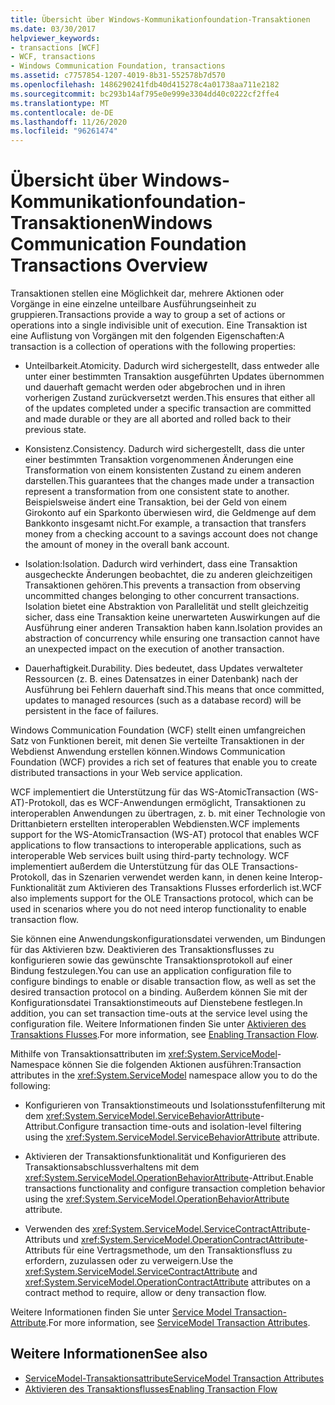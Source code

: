 ```yaml
---
title: Übersicht über Windows-Kommunikationfoundation-Transaktionen
ms.date: 03/30/2017
helpviewer_keywords:
- transactions [WCF]
- WCF, transactions
- Windows Communication Foundation, transactions
ms.assetid: c7757854-1207-4019-8b31-552578b7d570
ms.openlocfilehash: 1486290241fdb40d415278c4a01738aa711e2182
ms.sourcegitcommit: bc293b14af795e0e999e3304dd40c0222cf2ffe4
ms.translationtype: MT
ms.contentlocale: de-DE
ms.lasthandoff: 11/26/2020
ms.locfileid: "96261474"
---
```

# <a name="windows-communication-foundation-transactions-overview"></a><span data-ttu-id="51369-102">Übersicht über Windows-Kommunikationfoundation-Transaktionen</span><span class="sxs-lookup"><span data-stu-id="51369-102">Windows Communication Foundation Transactions Overview</span></span>

<span data-ttu-id="51369-103">Transaktionen stellen eine Möglichkeit dar, mehrere Aktionen oder Vorgänge in eine einzelne unteilbare Ausführungseinheit zu gruppieren.</span><span class="sxs-lookup"><span data-stu-id="51369-103">Transactions provide a way to group a set of actions or operations into a single indivisible unit of execution.</span></span> <span data-ttu-id="51369-104">Eine Transaktion ist eine Auflistung von Vorgängen mit den folgenden Eigenschaften:</span><span class="sxs-lookup"><span data-stu-id="51369-104">A transaction is a collection of operations with the following properties:</span></span>  
  
- <span data-ttu-id="51369-105">Unteilbarkeit.</span><span class="sxs-lookup"><span data-stu-id="51369-105">Atomicity.</span></span> <span data-ttu-id="51369-106">Dadurch wird sichergestellt, dass entweder alle unter einer bestimmten Transaktion ausgeführten Updates übernommen und dauerhaft gemacht werden oder abgebrochen und in ihren vorherigen Zustand zurückversetzt werden.</span><span class="sxs-lookup"><span data-stu-id="51369-106">This ensures that either all of the updates completed under a specific transaction are committed and made durable or they are all aborted and rolled back to their previous state.</span></span>  
  
- <span data-ttu-id="51369-107">Konsistenz.</span><span class="sxs-lookup"><span data-stu-id="51369-107">Consistency.</span></span> <span data-ttu-id="51369-108">Dadurch wird sichergestellt, dass die unter einer bestimmten Transaktion vorgenommenen Änderungen eine Transformation von einem konsistenten Zustand zu einem anderen darstellen.</span><span class="sxs-lookup"><span data-stu-id="51369-108">This guarantees that the changes made under a transaction represent a transformation from one consistent state to another.</span></span> <span data-ttu-id="51369-109">Beispielsweise ändert eine Transaktion, bei der Geld von einem Girokonto auf ein Sparkonto überwiesen wird, die Geldmenge auf dem Bankkonto insgesamt nicht.</span><span class="sxs-lookup"><span data-stu-id="51369-109">For example, a transaction that transfers money from a checking account to a savings account does not change the amount of money in the overall bank account.</span></span>  
  
- <span data-ttu-id="51369-110">Isolation:</span><span class="sxs-lookup"><span data-stu-id="51369-110">Isolation.</span></span> <span data-ttu-id="51369-111">Dadurch wird verhindert, dass eine Transaktion ausgecheckte Änderungen beobachtet, die zu anderen gleichzeitigen Transaktionen gehören.</span><span class="sxs-lookup"><span data-stu-id="51369-111">This prevents a transaction from observing uncommitted changes belonging to other concurrent transactions.</span></span> <span data-ttu-id="51369-112">Isolation bietet eine Abstraktion von Parallelität und stellt gleichzeitig sicher, dass eine Transaktion keine unerwarteten Auswirkungen auf die Ausführung einer anderen Transaktion haben kann.</span><span class="sxs-lookup"><span data-stu-id="51369-112">Isolation provides an abstraction of concurrency while ensuring one transaction cannot have an unexpected impact on the execution of another transaction.</span></span>  
  
- <span data-ttu-id="51369-113">Dauerhaftigkeit.</span><span class="sxs-lookup"><span data-stu-id="51369-113">Durability.</span></span> <span data-ttu-id="51369-114">Dies bedeutet, dass Updates verwalteter Ressourcen (z. B. eines Datensatzes in einer Datenbank) nach der Ausführung bei Fehlern dauerhaft sind.</span><span class="sxs-lookup"><span data-stu-id="51369-114">This means that once committed, updates to managed resources (such as a database record) will be persistent in the face of failures.</span></span>  
  
 <span data-ttu-id="51369-115">Windows Communication Foundation (WCF) stellt einen umfangreichen Satz von Funktionen bereit, mit denen Sie verteilte Transaktionen in der Webdienst Anwendung erstellen können.</span><span class="sxs-lookup"><span data-stu-id="51369-115">Windows Communication Foundation (WCF) provides a rich set of features that enable you to create distributed transactions in your Web service application.</span></span>  
  
 <span data-ttu-id="51369-116">WCF implementiert die Unterstützung für das WS-AtomicTransaction (WS-AT)-Protokoll, das es WCF-Anwendungen ermöglicht, Transaktionen zu interoperablen Anwendungen zu übertragen, z. b. mit einer Technologie von Drittanbietern erstellten interoperablen Webdiensten.</span><span class="sxs-lookup"><span data-stu-id="51369-116">WCF implements support for the WS-AtomicTransaction (WS-AT) protocol that enables WCF applications to flow transactions to interoperable applications, such as interoperable Web services built using third-party technology.</span></span> <span data-ttu-id="51369-117">WCF implementiert außerdem die Unterstützung für das OLE Transactions-Protokoll, das in Szenarien verwendet werden kann, in denen keine Interop-Funktionalität zum Aktivieren des Transaktions Flusses erforderlich ist.</span><span class="sxs-lookup"><span data-stu-id="51369-117">WCF also implements support for the OLE Transactions protocol, which can be used in scenarios where you do not need interop functionality to enable transaction flow.</span></span>  
  
 <span data-ttu-id="51369-118">Sie können eine Anwendungskonfigurationsdatei verwenden, um Bindungen für das Aktivieren bzw. Deaktivieren des Transaktionsflusses zu konfigurieren sowie das gewünschte Transaktionsprotokoll auf einer Bindung festzulegen.</span><span class="sxs-lookup"><span data-stu-id="51369-118">You can use an application configuration file to configure bindings to enable or disable transaction flow, as well as set the desired transaction protocol on a binding.</span></span> <span data-ttu-id="51369-119">Außerdem können Sie mit der Konfigurationsdatei Transaktionstimeouts auf Dienstebene festlegen.</span><span class="sxs-lookup"><span data-stu-id="51369-119">In addition, you can set transaction time-outs at the service level using the configuration file.</span></span> <span data-ttu-id="51369-120">Weitere Informationen finden Sie unter [Aktivieren des Transaktions Flusses](enabling-transaction-flow.md).</span><span class="sxs-lookup"><span data-stu-id="51369-120">For more information, see [Enabling Transaction Flow](enabling-transaction-flow.md).</span></span>  
  
 <span data-ttu-id="51369-121">Mithilfe von Transaktionsattributen im <xref:System.ServiceModel>-Namespace können Sie die folgenden Aktionen ausführen:</span><span class="sxs-lookup"><span data-stu-id="51369-121">Transaction attributes in the <xref:System.ServiceModel> namespace allow you to do the following:</span></span>  
  
- <span data-ttu-id="51369-122">Konfigurieren von Transaktionstimeouts und Isolationsstufenfilterung mit dem <xref:System.ServiceModel.ServiceBehaviorAttribute>-Attribut.</span><span class="sxs-lookup"><span data-stu-id="51369-122">Configure transaction time-outs and isolation-level filtering using the <xref:System.ServiceModel.ServiceBehaviorAttribute> attribute.</span></span>  
  
- <span data-ttu-id="51369-123">Aktivieren der Transaktionsfunktionalität und Konfigurieren des Transaktionsabschlussverhaltens mit dem <xref:System.ServiceModel.OperationBehaviorAttribute>-Attribut.</span><span class="sxs-lookup"><span data-stu-id="51369-123">Enable transactions functionality and configure transaction completion behavior using the <xref:System.ServiceModel.OperationBehaviorAttribute> attribute.</span></span>  
  
- <span data-ttu-id="51369-124">Verwenden des <xref:System.ServiceModel.ServiceContractAttribute>-Attributs und <xref:System.ServiceModel.OperationContractAttribute>-Attributs für eine Vertragsmethode, um den Transaktionsfluss zu erfordern, zuzulassen oder zu verweigern.</span><span class="sxs-lookup"><span data-stu-id="51369-124">Use the <xref:System.ServiceModel.ServiceContractAttribute> and <xref:System.ServiceModel.OperationContractAttribute> attributes on a contract method to require, allow or deny transaction flow.</span></span>  
  
 <span data-ttu-id="51369-125">Weitere Informationen finden Sie unter [Service Model Transaction-Attribute](servicemodel-transaction-attributes.md).</span><span class="sxs-lookup"><span data-stu-id="51369-125">For more information, see [ServiceModel Transaction Attributes](servicemodel-transaction-attributes.md).</span></span>  
  
## <a name="see-also"></a><span data-ttu-id="51369-126">Weitere Informationen</span><span class="sxs-lookup"><span data-stu-id="51369-126">See also</span></span>

- [<span data-ttu-id="51369-127">ServiceModel-Transaktionsattribute</span><span class="sxs-lookup"><span data-stu-id="51369-127">ServiceModel Transaction Attributes</span></span>](servicemodel-transaction-attributes.md)
- [<span data-ttu-id="51369-128">Aktivieren des Transaktionsflusses</span><span class="sxs-lookup"><span data-stu-id="51369-128">Enabling Transaction Flow</span></span>](enabling-transaction-flow.md)
